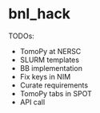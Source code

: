 # bnl_hack

TODOs:
  - TomoPy at NERSC
  - SLURM templates
  - BB implementation
  - Fix keys in NIM
  - Curate requirements
  - TomoPy tabs in SPOT
  - API call

